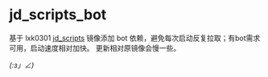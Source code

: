 # jd_scripts_bot
基于 lxk0301 [jd_scripts](https://hub.docker.com/r/lxk0301/jd_scripts) 镜像添加 bot 依赖，避免每次启动反复拉取；有bot需求可用，启动速度相对加快。
更新相对原镜像会慢一些。

_(:з」∠)_
